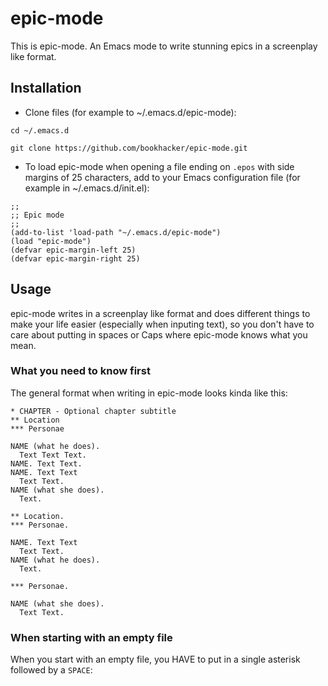 # epic-mode

This is epic-mode. An Emacs mode to write stunning epics in a screenplay like format.

## Installation
* Clone files (for example to ~/.emacs.d/epic-mode):

````
cd ~/.emacs.d

git clone https://github.com/bookhacker/epic-mode.git
````

* To load epic-mode when opening a file ending on `.epos` with side margins of 25 characters, add to your Emacs configuration file (for example in ~/.emacs.d/init.el):

````
;;
;; Epic mode
;;
(add-to-list 'load-path "~/.emacs.d/epic-mode")
(load "epic-mode")
(defvar epic-margin-left 25)
(defvar epic-margin-right 25)
````

## Usage

epic-mode writes in a screenplay like format and does different things to make your life easier (especially when inputing text), so you don't have to care about putting in spaces or Caps where epic-mode knows what you mean.

### What you need to know first

The general format when writing in epic-mode looks kinda like this:

````
* CHAPTER - Optional chapter subtitle
** Location
*** Personae

NAME (what he does).
  Text Text Text.
NAME. Text Text.
NAME. Text Text
  Text Text.
NAME (what she does).
  Text.

** Location.
*** Personae.

NAME. Text Text
  Text Text.
NAME (what he does).
  Text.

*** Personae.

NAME (what she does).
  Text Text.
````



### When starting with an empty file

When you start with an empty file, you HAVE to put in a single asterisk followed by a `SPACE`:

````

````
